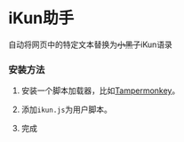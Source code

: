 # iKun助手

自动将网页中的特定文本替换为~~小黑子~~iKun语录

### 安装方法

1. 安装一个脚本加载器，比如[Tampermonkey](https://www.tampermonkey.net/)。

2. 添加`ikun.js`为用户脚本。

3. 完成